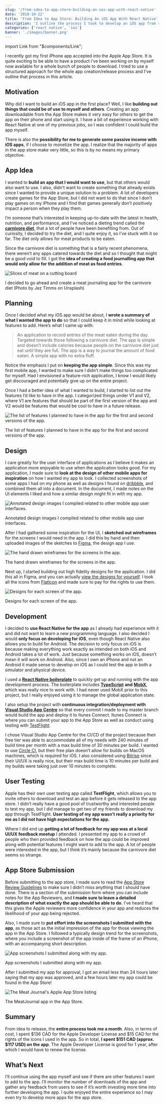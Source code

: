 ```yaml
---
slug: '/from-idea-to-app-store-building-an-ios-app-with-react-native'
date: '2018-10-22'
title: 'From Idea to App Store: Building An iOS App With React Native'
description: 'I outline the process I took to develop an iOS app from scratch. Everything from the idea, design, and development to the app submission.'
categories: ['react native', 'ios']
banner: './images/banner.png'
---
```


import Link from "$components/Link";

I recently got my first iPhone app accepted into the Apple App Store. It is quite exciting to be able to have a product i’ve been working on by myself now available for a whole bunch of people to download. I tried to use a structured approach for the whole app creation/release process and I’ve outline that process in this article.

## Motivation

Why did I want to build an iOS app in the first place? Well, I like **building out things that could be of use to myself and others**. Creating an app downloadable from the App Store makes it very easy for others to get the app on their phone and start using it. I have a bit of experience working with React Native at one of my previous jobs, so I was confident I could build the app myself.

There is also the **possibility for me to generate some passive income with iOS apps**, if I choose to monetize the app. I realize that the majority of apps in the app store make very little, so this is by no means my primary objective.

## App Idea

I wanted to **build an app that I would want to use**, but that others would also want to use. I also, didn’t want to create something that already exists since I wanted to provide a unique solution to a problem. A lot of developers create games for the App Store, but I did not want to do that since I don’t play games on my iPhone and I find that games generally don’t positively impact a person when they play them.

I’m someone that’s interested in keeping up-to-date with the latest in health, nutrition, and performance, and I’ve noticed a dieting trend called the [**carnivore diet**](https://meat.health/knowledge-base/carnivore-diet-what-to-eat/), that a lot of people have been benefiting from. Out of curiosity, I decided to try the diet, and I quite enjoy it, so I’ve stuck with it so far. The diet only allows for meat products to be eaten.

Since the carnivore diet is something that is a fairly recent phenomena, there weren’t any apps catered towards the diet and so I thought that might be a good void to fill. I got the **idea of creating a food journalling app that would only allow for the addition of meat as food entries**.

![Slices of meat on a cutting board](./images/image-1.jpeg)

<span class="caption">I decided to go ahead and create a meat journaling app for the carnivore diet (Photo by <Link to="https://unsplash.com/photos/DVRXFIH42d0?utm_source=unsplash&utm_medium=referral&utm_content=creditCopyText">Jez Timms</Link> on <Link to="https://unsplash.com/search/photos/meat?utm_source=unsplash&utm_medium=referral&utm_content=creditCopyText">Unsplash</Link>)
</span>

## Planning

Once I decided what my iOS app would be about, I **wrote a summary of what I wanted the app to do** so that I could keep it in mind while looking at features to add. Here’s what I came up with:

> An application to record entries of the meat eaten during the day. Targeted towards those following a carnivore diet. The app is simple and doesn’t include calories because people on the carnivore diet just eat until they are full. The app is a way to journal the amount of food eaten. A simple app with no extra fluff.

Notice the emphasis I put on **keeping the app simple**. Since this was my first mobile app, I wanted to make sure I didn’t make things too complicated for myself. Had I envisioned a feature-rich application, I know I would likely get discouraged and potentially give up on the entire project.

Once I had a better idea of what I wanted to build, I started to list out the features I’d like to have in the app. I categorized things under V1 and V2, where V1 are features that should be part of the first version of the app and V2 would be features that would be cool to have in a future release.

![The list of features I planned to have in the app for the first and second versions of the app.](./images/image-2.png)

<span class="caption">The list of features I planned to have in the app for the first and second versions of the app.</span>

## Design

I care greatly for the user interface of applications as I believe it makes an application more enjoyable to use when the application looks good. For my application, I made sure to **look at the design of other mobile apps for inspiration** on how I wanted my app to look. I collected screenshots of some apps I had on my phone as well as designs I found on [dribbble](https://dribbble.com/), and combined them all into a document. In the document, I made notes on the UI elements I liked and how a similar design might fit in with my app.

![Annotated design images I compiled related to other mobile app user interfaces.](./images/image-3.png)

<span class="caption">Annotated design images I compiled related to other mobile app user interfaces.</span>

After I had gathered some inspiration for the UI, I **sketched out wireframes** for the screens I would need in the app. I did this by hand and then uploaded images of the sketches to [Figma](https://www.figma.com), the design app I use.

![The hand drawn wireframes for the screens in the app.](./images/image-4.png)

<span class="caption">The hand drawn wireframes for the screens in the app.</span>

Next up, I started building out high fidelity designs for the application. I did this all in Figma, and you can actually [view the designs for yourself](https://www.figma.com/file/FuctAJdJ15WcqL0vw7wdYM5U/Meat-Journal?node-id=0%3A1). I took all the icons from [FlatIcon](https://www.flaticon.com/) and made sure to pay for the rights to use them.

![Designs for each screen of the app.](./images/image-5.png)

<span class="caption">Designs for each screen of the app.</span>

## Development

I decided to **use React Native for the app** as I already had experience with it and did not want to learn a new programming language. I also decided I would **only focus on developing for iOS**, even though React Native also allows you to build for Android. The decision to only focus on iOS is because making everything work exactly as intended on both iOS and Android takes a lot of work. Just because something works on iOS, doesn’t mean it will work on Android. Also, since I own an iPhone and not an Android it made sense to develop on iOS as I could test the app in both a simulator and physical device.

I used a [**React Native boilerplate**](https://github.com/infinitered/ignite-ir-boilerplate-bowser) to quickly get up and running with the app development process. The boilerplate includes [**TypeScript**](https://www.typescriptlang.org/) **and** [**MobX**](https://github.com/mobxjs/mobx), which was really nice to work with. I had never used MobX prior to this project, but I really enjoyed using it to manage the global application state.

I also setup the project with **continuous integration/deployment with** [**Visual Studio App Centre**](https://visualstudio.microsoft.com/app-center/) so that every commit I made to my master branch would build the app and deploy it to Itunes Connect. Itunes Connect is where you can submit your app to the App Store as well as conduct using testing with [TestFlight](https://testflight.apple.com/).

I chose Visual Studio App Centre for the CI/CD of the project because their free tier was able to accommodate all of my needs with 240 minutes of build time per month with a max build time of 30 minutes per build. I wanted to use [Circle CI](https://circleci.com), but their free plan doesn’t allow for builds on MacOS machines, which is required for iOS. I also considered using [Bitrise](https://www.bitrise.io/) since their UI/UX is really nice, but their max build time is 10 minutes per build and my builds were taking just over 10 minutes to complete.

## User Testing

Apple has their own user testing app called **TestFlight**, which allows you to invite others to download and test an app before it gets released to the app store. I didn’t really have a good pool of trustworthy and interested people to test my app, but I did manage to get two of my friends to download my app through TestFlight. **User testing of my app wasn’t really a priority for me as I did not have high expectations for the app.**

Where I did end up **getting a lot of feedback for my app was at a local UI/UX feedback meetup** I attended. I presented my app to a crowd of people who then provided feedback on how the app could be improved along with potential features I might want to add to the app. A lot of people were interested in the app, but I think it’s mainly because the carnivore diet seems so strange.

## App Store Submission

Before submitting to the app store, I made sure to read the [App Store Review Guidelines](https://developer.apple.com/app-store/review/guidelines/) to make sure I didn’t miss anything that I should have done. There is a section of the submission form where you can include notes for the App Reviewers, and **I made sure to leave a detailed description of what exactly the app should be able to do**. I’ve heard that this gives the Apple reviewers more confidence in your app and reduces the likelihood of your app being rejected.

Also, I made sure to **put effort into the screenshots I submitted with the app**, as those act as the initial impression of the app for those viewing the app in the App Store. I followed a typically design trend for the screenshots, where you include a screenshot of the app inside of the frame of an iPhone, with an accompanying short description.

![App screenshots I submitted along with my app.](./images/image-6.png)

<span class="caption">App screenshots I submitted along with my app.</span>

After I submitted my app for approval, I got an email less than 24 hours later saying that my app was approved, and a few hours later my app could be found in the App Store!

![The Meat Journal's Apple App Store listing](./images/image-7.png)

<span class="caption">The MeatJournal app <Link to="https://itunes.apple.com/ca/app/meatjournal-carnivore-diet/id1438311847?mt=8">in the App Store</Link>.</span>

## Summary

From idea to release, the **entire process took me a month**. Also, in terms of cost, I spent $136 CAD for the Apple Developer License and $15 CAD for the rights of the icons I used in the app. So in total, **I spent $151 CAD (approx. $117 USD) on the app**. The Apple Developer License is good for 1 year, after which I would have to renew the license.

## What’s Next

I’ll continue using the app myself and see if there are other features I want to add to the app. I’ll monitor the number of downloads of the app and gather any feedback from users to see if it’s worth investing more time into further developing the app. I quite enjoyed the entire experience so I may even try to develop more apps for the app store.
